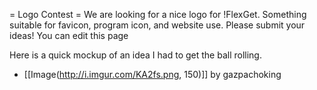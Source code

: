 = Logo Contest =
We are looking for a nice logo for !FlexGet. Something suitable for favicon, program icon, and website use. Please submit your ideas! You can edit this page 

Here is a quick mockup of an idea I had to get the ball rolling.

 - [[Image(http://i.imgur.com/KA2fs.png, 150)]] by gazpachoking
